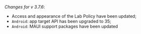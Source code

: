 _Changes for v 3.7.6_:
- Access and appearance of the Lab Policy have been updated;
- `Android`: app target API has been upgraded to 35;
- `Android`: MAUI support packages have been updated
